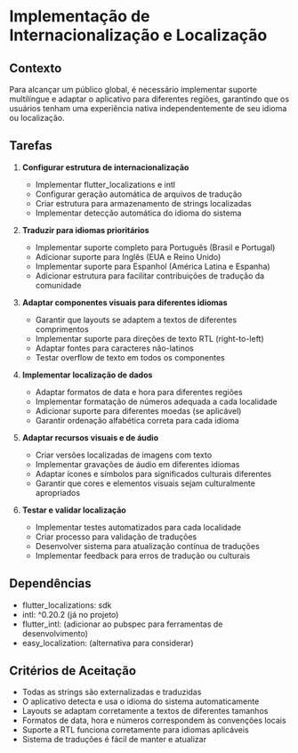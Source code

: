 # Implementação de Internacionalização e Localização

## Contexto
Para alcançar um público global, é necessário implementar suporte multilíngue e adaptar o aplicativo para diferentes regiões, garantindo que os usuários tenham uma experiência nativa independentemente de seu idioma ou localização.

## Tarefas

1. **Configurar estrutura de internacionalização**
   - Implementar flutter_localizations e intl
   - Configurar geração automática de arquivos de tradução
   - Criar estrutura para armazenamento de strings localizadas
   - Implementar detecção automática do idioma do sistema

2. **Traduzir para idiomas prioritários**
   - Implementar suporte completo para Português (Brasil e Portugal)
   - Adicionar suporte para Inglês (EUA e Reino Unido)
   - Implementar suporte para Espanhol (América Latina e Espanha)
   - Adicionar estrutura para facilitar contribuições de tradução da comunidade

3. **Adaptar componentes visuais para diferentes idiomas**
   - Garantir que layouts se adaptem a textos de diferentes comprimentos
   - Implementar suporte para direções de texto RTL (right-to-left)
   - Adaptar fontes para caracteres não-latinos
   - Testar overflow de texto em todos os componentes

4. **Implementar localização de dados**
   - Adaptar formatos de data e hora para diferentes regiões
   - Implementar formatação de números adequada a cada localidade
   - Adicionar suporte para diferentes moedas (se aplicável)
   - Garantir ordenação alfabética correta para cada idioma

5. **Adaptar recursos visuais e de áudio**
   - Criar versões localizadas de imagens com texto
   - Implementar gravações de áudio em diferentes idiomas
   - Adaptar ícones e símbolos para significados culturais diferentes
   - Garantir que cores e elementos visuais sejam culturalmente apropriados

6. **Testar e validar localização**
   - Implementar testes automatizados para cada localidade
   - Criar processo para validação de traduções
   - Desenvolver sistema para atualização contínua de traduções
   - Implementar feedback para erros de tradução ou culturais

## Dependências
- flutter_localizations: sdk
- intl: ^0.20.2 (já no projeto)
- flutter_intl: (adicionar ao pubspec para ferramentas de desenvolvimento)
- easy_localization: (alternativa para considerar)

## Critérios de Aceitação
- Todas as strings são externalizadas e traduzidas
- O aplicativo detecta e usa o idioma do sistema automaticamente
- Layouts se adaptam corretamente a textos de diferentes tamanhos
- Formatos de data, hora e números correspondem às convenções locais
- Suporte a RTL funciona corretamente para idiomas aplicáveis
- Sistema de traduções é fácil de manter e atualizar